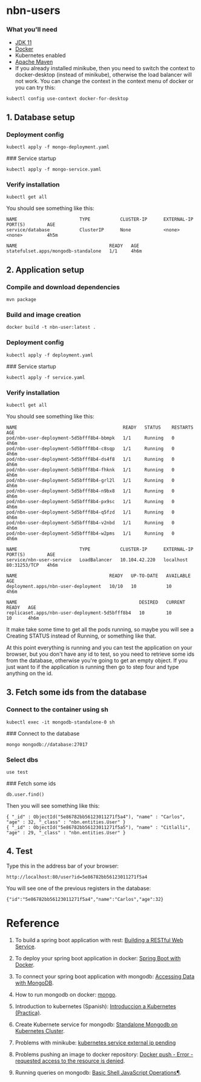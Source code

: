 # nbn-users

### What you'll need

* [JDK 11](https://www.oracle.com/java/technologies/javase-jdk11-downloads.html)
* [Docker](https://www.docker.com/products/docker-desktop)
* Kubernetes enabled
* [Apache Maven](https://maven.apache.org/download.cgi)
* If you already installed minikube, then you need to switch the context to docker-desktop (instead of minikube), otherwise the load balancer will not work. You can change the context in the context menu of docker or you can try this:
```
kubectl config use-context docker-for-desktop
```
	

## 1. Database setup

### Deployment config
```
kubectl apply -f mongo-deployment.yaml
```

### Service startup
```
kubectl apply -f mongo-service.yaml
```

### Verify installation
```
kubectl get all 
```
You should see something like this:
```
NAME                       TYPE           CLUSTER-IP      EXTERNAL-IP   PORT(S)        AGE
service/database           ClusterIP      None            <none>        <none>         4h5m

NAME                                  READY   AGE
statefulset.apps/mongodb-standalone   1/1     4h6m
```

## 2. Application setup

### Compile and download dependencies
```
mvn package
```

### Build and image creation
```
docker build -t nbn-user:latest .
```

### Deployment config
```
kubectl apply -f deployment.yaml
```

### Service startup
```
kubectl apply -f service.yaml
```

### Verify installation
```
kubectl get all 
```
You should see something like this:
```
NAME                                       READY   STATUS    RESTARTS   AGE
pod/nbn-user-deployment-5d5bfff8b4-bbmpk   1/1     Running   0          4h6m
pod/nbn-user-deployment-5d5bfff8b4-c8sqp   1/1     Running   0          4h6m
pod/nbn-user-deployment-5d5bfff8b4-ds4f8   1/1     Running   0          4h6m
pod/nbn-user-deployment-5d5bfff8b4-fhknk   1/1     Running   0          4h6m
pod/nbn-user-deployment-5d5bfff8b4-grl2l   1/1     Running   0          4h6m
pod/nbn-user-deployment-5d5bfff8b4-n9bx8   1/1     Running   0          4h6m
pod/nbn-user-deployment-5d5bfff8b4-px9sc   1/1     Running   0          4h6m
pod/nbn-user-deployment-5d5bfff8b4-q5fzd   1/1     Running   0          4h6m
pod/nbn-user-deployment-5d5bfff8b4-v2nbd   1/1     Running   0          4h6m
pod/nbn-user-deployment-5d5bfff8b4-w2pms   1/1     Running   0          4h6m

NAME                       TYPE           CLUSTER-IP      EXTERNAL-IP   PORT(S)        AGE
service/nbn-user-service   LoadBalancer   10.104.42.220   localhost     80:31253/TCP   4h6m

NAME                                  READY   UP-TO-DATE   AVAILABLE   AGE
deployment.apps/nbn-user-deployment   10/10   10           10          4h6m

NAME                                             DESIRED   CURRENT   READY   AGE
replicaset.apps/nbn-user-deployment-5d5bfff8b4   10        10        10      4h6m
```
It make take some time to get all the pods running, so maybe you will see a Creating STATUS instead of Running, or something like that. 

At this point everything is running and you can test the application on your browser, but you don't have any id to test, so you need to retrieve some ids from the database, otherwise you're going to get an empty object. If you just want to if the application is running then go to step four and type anything on the id.

## 3. Fetch some ids from the database

### Connect to the container using sh
```
kubectl exec -it mongodb-standalone-0 sh
```

### Connect to the database 
```
mongo mongodb://database:27017
```

### Select dbs
```
use test
```

### Fetch some ids
```
db.user.find()
```
Then you will see something like this:
```
{ "_id" : ObjectId("5e86782bb56123011271f5a4"), "name" : "Carlos", "age" : 32, "_class" : "nbn.entities.User" }
{ "_id" : ObjectId("5e86782bb56123011271f5a5"), "name" : "Citlalli", "age" : 29, "_class" : "nbn.entities.User" }
```

## 4. Test 
Type this in the address bar of your browser:
```
http://localhost:80/user?id=5e86782bb56123011271f5a4
```
You will see one of the previous registers in the database:
```
{"id":"5e86782bb56123011271f5a4","name":"Carlos","age":32}
```

# Reference 

1. To build a spring boot application with rest: [Building a RESTful Web Service](https://spring.io/guides/gs/rest-service/).

2. To deploy your spring boot application in docker: [Spring Boot with Docker](https://spring.io/guides/gs/spring-boot-docker/).

3. To connect your spring boot application with mongodb: [Accessing Data with MongoDB](https://spring.io/guides/gs/accessing-data-mongodb/).

4. How to run mongodb on docker: [mongo](https://hub.docker.com/_/mongo).

5. Introduction to kubernetes (Spanish): [Introduccion a Kubernetes (Practica)](https://www.youtube.com/watch?v=6jeCUFNv0XI&t=12s). 

6. Create Kubernete service for mongodb: [Standalone Mongodb on Kubernetes Cluster](https://medium.com/@dilipkumar/standalone-mongodb-on-kubernetes-cluster-19e7b5896b27).

7. Problems with minikube: [kubernetes service external ip pending](https://stackoverflow.com/questions/44110876/kubernetes-service-external-ip-pending)

8. Problems pushing an image to docker repository: [Docker push - Error - requested access to the resource is denied](https://forums.docker.com/t/docker-push-error-requested-access-to-the-resource-is-denied/64468/2). 

9. Running queries on mongodb: [Basic Shell JavaScript Operations¶](https://docs.mongodb.com/manual/reference/mongo-shell/).
